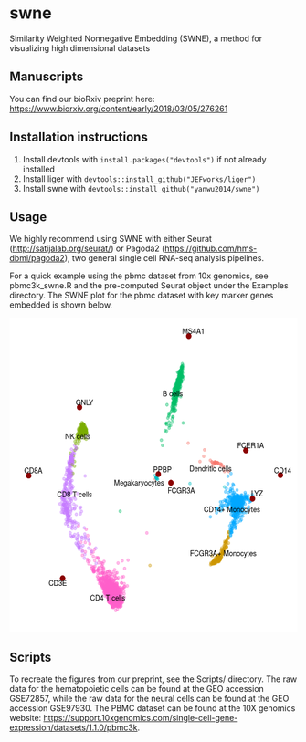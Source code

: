 # swne
Similarity Weighted Nonnegative Embedding (SWNE), a method for visualizing high dimensional datasets

## Manuscripts
You can find our bioRxiv preprint here: https://www.biorxiv.org/content/early/2018/03/05/276261

## Installation instructions

1. Install devtools with `install.packages("devtools")` if not already installed
2. Install liger with `devtools::install_github("JEFworks/liger")`
3. Install swne with `devtools::install_github("yanwu2014/swne")`

## Usage
We highly recommend using SWNE with either Seurat (http://satijalab.org/seurat/) or Pagoda2 (https://github.com/hms-dbmi/pagoda2), two general single cell RNA-seq analysis pipelines. 

For a quick example using the pbmc dataset from 10x genomics, see pbmc3k_swne.R and the pre-computed
Seurat object under the Examples directory. The SWNE plot for the pbmc dataset with key marker genes embedded
is shown below.

<img src="Figures/pbmc3k_swne_plot.png" width="550" height="550" />

## Scripts
To recreate the figures from our preprint, see the Scripts/ directory. The raw data for the hematopoietic cells can be
found at the GEO accession GSE72857, while the raw data for the neural cells can be found at the GEO accession GSE97930. 
The PBMC dataset can be found at the 10X genomics website: https://support.10xgenomics.com/single-cell-gene-expression/datasets/1.1.0/pbmc3k.
